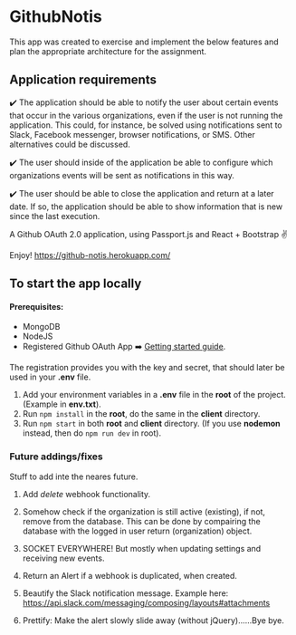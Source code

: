# GithubNotis

This app was created to exercise and implement the below features and plan the appropriate architecture for the assignment. 

## Application requirements

:heavy_check_mark: The application should be able to notify the user about certain events that 
occur in the various organizations, even if the user is not running the application.
This could, for instance, be solved using notifications sent to Slack, Facebook 
messenger, browser notifications, or SMS. Other alternatives could be discussed.

:heavy_check_mark: The user should inside of the application be able to configure which organizations 
events will be sent as notifications in this way.

:heavy_check_mark: The user should be able to close the application and return at a later date. 
If so, the application should be able to show information that is new since the last execution. 




A Github OAuth 2.0 application, using Passport.js and React + Bootstrap  :v:

Enjoy! <https://github-notis.herokuapp.com/>



## To start the app locally

#### Prerequisites:
  * MongoDB
  * NodeJS
  * Registered Github OAuth App :arrow_right:  [Getting started guide](https://developer.github.com/apps/building-oauth-apps/creating-an-oauth-app/).

  The registration provides you with the key and secret, that should later be used in your **.env** file.

1. Add your environment variables in a **.env** file in the **root** of the project. (Example in **env.txt**).
2. Run `npm install` in the **root**, do the same in the **client** directory.
3. Run `npm start` in both **root** and **client** directory. (If you use **nodemon** instead, then do `npm run dev` in root).



### Future addings/fixes
 Stuff to add inte the neares future.

1. Add _delete_ webhook functionality.

2. Somehow check if the organization is still active (existing),
    if not, remove from the database. This can be done by compairing the database with the 
    logged in user return (organization) object.

3. SOCKET EVERYWHERE! But mostly when updating settings and receiving new events.

4. Return an Alert if a webhook is duplicated, when created. 

5. Beautify the Slack notification message. Example here: https://api.slack.com/messaging/composing/layouts#attachments

6. Prettify: Make the alert slowly slide away (without jQuery)......Bye bye.


